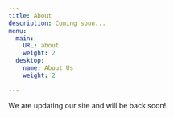 ```yaml
---
title: About
description: Coming soon...
menu:
  main:
    URL: about
    weight: 2
  desktop:
    name: About Us
    weight: 2

---
```

We are updating our site and will be back soon!